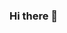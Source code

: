 ### Hi there 👋

<!--
**Sh13unda/Sh13unda** is a ✨ _special_ ✨ repository because its `README.md` (this file) appears on your GitHub profile.

Here are some ideas to get you started:

- 🔭 I’m currently working on my React portfolio.
- 🌱 I’m currently learning advanced Javascript and React.
- 👯 I’m looking to collaborate on any MERN stack project to learn and improve my skillset.
- 💬 Ask me about CSS, Bootstrap, Javascript, React (Basic), Tailwind (Basic)
- 📫 How to reach me: jarednamayi1994@gmail.com
- 😄 Pronouns: He/Him

Technology Stack
https://img.shields.io/badge/HTML%20-%20Red

-->
